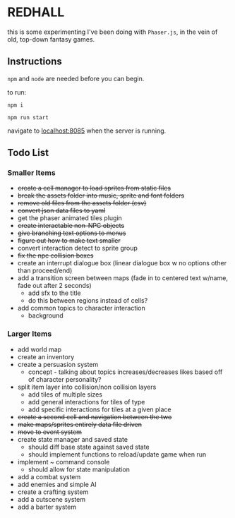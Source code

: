 # REDHALL

this is some experimenting I've been doing with `Phaser.js`, in the vein of old, top-down fantasy games.

## Instructions

`npm` and `node` are needed before you can begin.

to run:

`npm i`

`npm run start`

navigate to [localhost:8085](http://localhost:8085) when the server is running.

## Todo List

### Smaller Items
- ~~create a cell manager to load sprites from static files~~
- ~~break the assets folder into music, sprite and font folders~~
- ~~remove old files from the assets folder (csv)~~
- ~~convert json data files to yaml~~
- get the phaser animated tiles plugin
- ~~create interactable non-NPC objects~~
- ~~give branching text options to menus~~
- ~~figure out how to make text smaller~~
- convert interaction detect to sprite group
- ~~fix the npc collision boxes~~
- create an interrupt dialogue box (linear dialogue box w no options other than proceed/end)
- add a transition screen between maps (fade in to centered text w/name, fade out after 2 seconds)
  - add sfx to the title
  - do this between regions instead of cells?
- add common topics to character interaction
  - background

### Larger Items
- add world map
- create an inventory 
- create a persuasion system
  - concept - talking about topics increases/decreases likes based off of character personality?
- split item layer into collision/non collision layers
  - add tiles of multiple sizes
  - add general interactions for tiles of type
  - add specific interactions for tiles at a given place
- ~~create a second cell and navigation between the two~~
- ~~make maps/sprites entirely data file driven~~
- ~~move to event system~~
- create state manager and saved state
  - should diff base state against saved state
  - should implement functions to reload/update game when run
- implement ~ command console
  - should allow for state manipulation
- add a combat system
- add enemies and simple AI
- create a crafting system
- add a cutscene system
- add a barter system